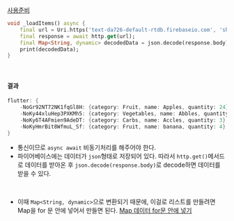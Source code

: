 [사용준비](/Flutter/https(Firebase%20RealTimeDatabase)/사용준비.md)

```dart
void _loadItems() async {
	final url = Uri.https('text-da726-default-rtdb.firebaseio.com', 'shopping-list.json');
	final response = await http.get(url);
	final Map<String, dynamic> decodedData = json.decode(response.body);
	print(decodedData);
}
```
<br>

#### 결과
```dart
flutter: {
	-NoGr92NT72NK1fqGl8H: {category: Fruit, name: Apples, quantity: 24}, 
	-NoKy44xluHep3PXKMh5: {category: Vegetables, name: Abbles, quantity: 2}, 
	-NoKy6T4AFmien9AdeDT: {category: Carbs, name: Accles, quantity: 3}, 
	-NoKyHmrBit8WfmuL_Sf: {category: Fruit, name: banana, quantity: 4},
}
```
- 통신이므로 `async await` 비동기처리를 해주어야 한다.
- 파이어베이스에는 데이터가 `json`형태로 저장되어 있다. 따라서 `http.get()`메서드로 데이터를 받아온 후 `json.decode(response.body)`로 decode하면 데이터를 받을 수 있다.
<br>

- 이때 `Map<String, dynamic>`으로 변환되기 때문에, 이걸로 리스트를 만들려면 Map을 for 문 안에 넣어서 만들면 된다.
	[Map 데이터 for문 안에 넣기](/Flutter/일반/enum을%20iterable로%20만들기.md)
